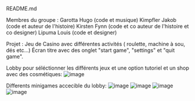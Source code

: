 README.md

Membres du groupe :
Garotta Hugo (code et musique)
Kimpfler Jakob (code et auteur de l'histoire)
Kirsten Fynn (code et co auteur de l'histoire et co designer)
Lipuma Louis (code et designer)

Projet : Jeu de Casino avec différentes activités ( roulette, machine à sou, dés etc...)
Écran titre avec des onglet "start game", "settings" et "quit game".


Lobby pour séléctionner les différents jeux et une option tutoriel et un shop avec des cosmétiques:
![image](https://github.com/user-attachments/assets/86159d56-1140-4f99-b8bd-22f68a9b1e46)


Differents minigames accecible du lobby:
![image](https://github.com/user-attachments/assets/53611c28-d83c-4e16-8e5c-5784f9f06323)
![image](https://github.com/user-attachments/assets/013a617f-8e52-4cfd-adb5-5759c973f132)
![image](https://github.com/user-attachments/assets/19413771-7c15-45ff-807b-0cc91769f5a1)
![image](https://github.com/user-attachments/assets/272cd0ce-3ff6-4fdc-b063-ab3fee4bc827)

